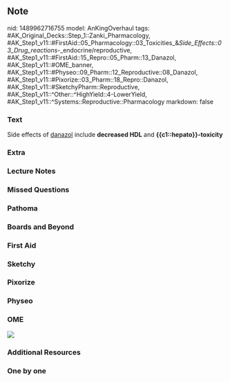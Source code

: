 ## Note
nid: 1489962716755
model: AnKingOverhaul
tags: #AK_Original_Decks::Step_1::Zanki_Pharmacology, #AK_Step1_v11::#FirstAid::05_Pharmacology::03_Toxicities_&_Side_Effects::03_Drug_reactions_-_endocrine/reproductive, #AK_Step1_v11::#FirstAid::15_Repro::05_Pharm::13_Danazol, #AK_Step1_v11::#OME_banner, #AK_Step1_v11::#Physeo::09_Pharm::12_Reproductive::08_Danazol, #AK_Step1_v11::#Pixorize::03_Pharm::18_Repro::Danazol, #AK_Step1_v11::#SketchyPharm::Reproductive, #AK_Step1_v11::^Other::^HighYield::4-LowerYield, #AK_Step1_v11::^Systems::Reproductive::Pharmacology
markdown: false

### Text
Side effects of <u>danazol</u> include <b>decreased HDL</b> and
<b>{{c1::hepato}}-toxicity</b>

### Extra


### Lecture Notes


### Missed Questions


### Pathoma


### Boards and Beyond


### First Aid


### Sketchy


### Pixorize


### Physeo


### OME
<div class="ome-widget">
  <a href="https://onlinemeded.org?ref=anki"><img src=
  "_OME_AnkiFlashcards_General_3.png"></a>
</div>

### Additional Resources


### One by one

